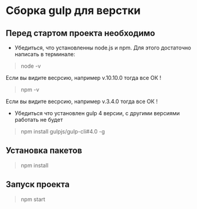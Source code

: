 # Сборка gulp для верстки

## Перед стартом проекта необходимо

* Убедиться, что установленны node.js и npm. Для этого достаточно написать в терминале: 

> node -v

Если вы видите весрсию, например v.10.10.0 тогда все ОК !

> npm -v

Если вы видите весрсию, например v.3.4.0 тогда все ОК !

* Убедиться что установлен gulp 4 версии, с другими версиями работать не будет

> npm install gulpjs/gulp-cli#4.0 -g

## Установка пакетов

> npm install

## Запуск проекта 

> npm start
 
